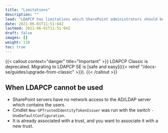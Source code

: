 ```yaml
---
title: "Limitations"
description: ""
lead: "LDAPCP has limitations which SharePoint administrators should be aware of before installing it."
date: 2021-06-01T11:51:04Z
lastmod: 2021-06-01T11:51:04Z
draft: false
images: []
weight: 110
toc: true
---
```


{{< callout context="danger" title="Important" >}} LDAPCP Classic is deprecated. Migrating to LDAPCP SE is [safe and easy]({{< relref "/docs-se/guides/upgrade-from-classic" >}}). {{< /callout >}}

## When LDAPCP cannot be used

- SharePoint servers have no network access to the AD/LDAP server which contains the users.
- Cmdlet `New-SPTrustedIdentityTokenIssuer` was run with the switch `-UseDefaultConfiguration`.
- It is already associated with a trust, and you want to associate it with a new trust.
